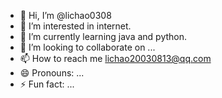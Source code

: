 - 👋 Hi, I’m @lichao0308
- 👀 I’m interested in internet.
- 🌱 I’m currently learning java and python.
- 💞️ I’m looking to collaborate on ...
- 📫 How to reach me lichao20030813@qq.com
- 😄 Pronouns: ...
- ⚡ Fun fact: ...

<!---
lichao0308/lichao0308 is a ✨ special ✨ repository because its `README.md` (this file) appears on your GitHub profile.
You can click the Preview link to take a look at your changes.
--->
